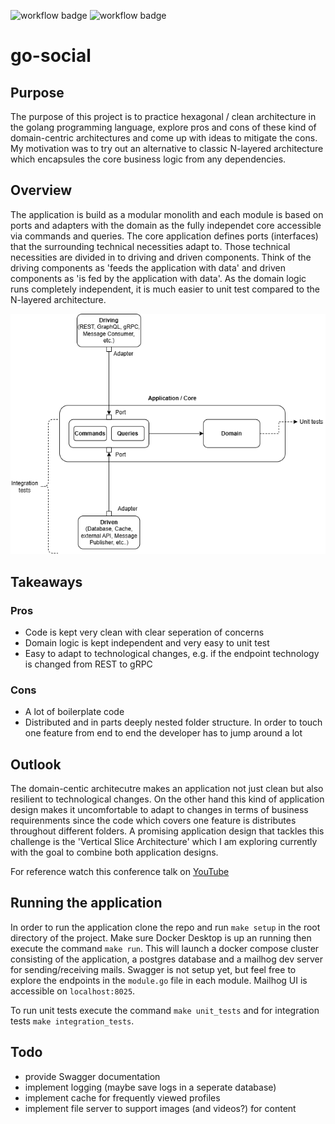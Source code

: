 ![workflow badge](https://github.com/karaMuha/go-social/actions/workflows/ci.yaml/badge.svg)
![workflow badge](https://github.com/karaMuha/go-social/actions/workflows/cd.yaml/badge.svg)
# go-social
## Purpose
The purpose of this project is to practice hexagonal / clean architecture in the golang programming language, explore pros and cons of these kind of domain-centric architectures and come up with ideas to mitigate the cons.
My motivation was to try out an alternative to classic N-layered architecture which encapsules the core business logic from any dependencies.

## Overview
The application is build as a modular monolith and each module is based on ports and adapters with the domain as the fully independet core accessible via commands and queries. The core application defines ports (interfaces) that the surrounding technical necessities adapt to. Those technical necessities are divided in to driving and driven components. Think of the driving components as 'feeds the application with data' and driven components as 'is fed by the application with data'.
As the domain logic runs completely independent, it is much easier to unit test compared to the N-layered architecture.

![Diagram of ports and adapter architecture](/diagram.png)

## Takeaways
### Pros
- Code is kept very clean with clear seperation of concerns
- Domain logic is kept independent and very easy to unit test
- Easy to adapt to technological changes, e.g. if the endpoint technology is changed from REST to gRPC

### Cons
- A lot of boilerplate code
- Distributed and in parts deeply nested folder structure. In order to touch one feature from end to end the developer has to jump around a lot

## Outlook
The domain-centic architecutre makes an application not just clean but also resilient to technological changes. On the other hand this kind of application design makes it uncomfortable to adapt to changes in terms of business requirenments since the code which covers one feature is distributes throughout different folders.
A promising application design that tackles this challenge is the 'Vertical Slice Architecture' which I am exploring currently with the goal to combine both application designs.

For reference watch this conference talk on [YouTube](https://www.youtube.com/watch?v=1PAGtLwOH4Y)

## Running the application
In order to run the application clone the repo and run `make setup` in the root directory of the project. Make sure Docker Desktop is up an running then execute the command `make run`. This will launch a docker compose cluster consisting of the application, a postgres database and a mailhog dev server for sending/receiving mails.
Swagger is not setup yet, but feel free to explore the endpoints in the `module.go` file in each module.
Mailhog UI is accessible on `localhost:8025`.

To run unit tests execute the command `make unit_tests` and for integration tests `make integration_tests`.

## Todo
- provide Swagger documentation
- implement logging (maybe save logs in a seperate database)
- implement cache for frequently viewed profiles
- implement file server to support images (and videos?) for content